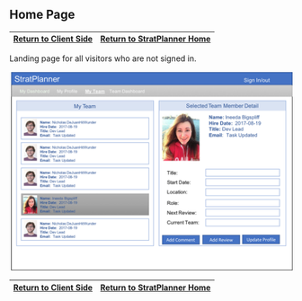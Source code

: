 ## Home Page

[Return to Client Side](FrontEnd.md) | [Return to StratPlanner Home](../../../../work/stratplanner/README.md)
------------ | -----------

Landing page for all visitors who are not signed in.

![Home Page](images/my_team_page.png)

[Return to Client Side](FrontEnd.md) | [Return to StratPlanner Home](../../../../work/stratplanner/README.md)
------------ | -----------